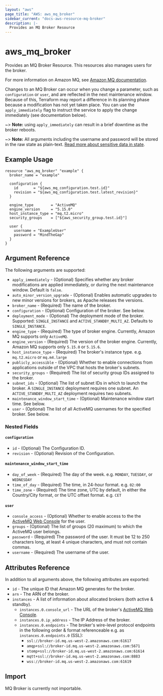 ```yaml
---
layout: "aws"
page_title: "AWS: aws_mq_broker"
sidebar_current: "docs-aws-resource-mq-broker"
description: |-
  Provides an MQ Broker Resource
---
```


# aws_mq_broker

Provides an MQ Broker Resource. This resources also manages users for the broker.

For more information on Amazon MQ, see [Amazon MQ documentation](https://docs.aws.amazon.com/amazon-mq/latest/developer-guide/welcome.html).

Changes to an MQ Broker can occur when you change a
parameter, such as `configuration` or `user`, and are reflected in the next maintenance
window. Because of this, Terraform may report a difference in its planning
phase because a modification has not yet taken place. You can use the
`apply_immediately` flag to instruct the service to apply the change immediately
(see documentation below).

~> **Note:** using `apply_immediately` can result in a
brief downtime as the broker reboots.

~> **Note:** All arguments including the username and password will be stored in the raw state as plain-text.
[Read more about sensitive data in state](/docs/state/sensitive-data.html).

## Example Usage

```hcl
resource "aws_mq_broker" "example" {
  broker_name = "example"

  configuration {
    id       = "${aws_mq_configuration.test.id}"
    revision = "${aws_mq_configuration.test.latest_revision}"
  }

  engine_type        = "ActiveMQ"
  engine_version     = "5.15.0"
  host_instance_type = "mq.t2.micro"
  security_groups    = ["${aws_security_group.test.id}"]

  user {
    username = "ExampleUser"
    password = "MindTheGap"
  }
}
```

## Argument Reference

The following arguments are supported:

* `apply_immediately` - (Optional) Specifies whether any broker modifications
  are applied immediately, or during the next maintenance window. Default is `false`.
* `auto_minor_version_upgrade` - (Optional) Enables automatic upgrades to new minor versions for brokers, as Apache releases the versions.
* `broker_name` - (Required) The name of the broker.
* `configuration` - (Optional) Configuration of the broker. See below.
* `deployment_mode` - (Optional) The deployment mode of the broker. Supported: `SINGLE_INSTANCE` and `ACTIVE_STANDBY_MULTI_AZ`. Defaults to `SINGLE_INSTANCE`.
* `engine_type` - (Required) The type of broker engine. Currently, Amazon MQ supports only `ActiveMQ`.
* `engine_version` - (Required) The version of the broker engine. Currently, Amazon MQ supports only `5.15.0` or `5.15.6`.
* `host_instance_type` - (Required) The broker's instance type. e.g. `mq.t2.micro` or `mq.m4.large`
* `publicly_accessible` - (Optional) Whether to enable connections from applications outside of the VPC that hosts the broker's subnets.
* `security_groups` - (Required) The list of security group IDs assigned to the broker.
* `subnet_ids` - (Optional) The list of subnet IDs in which to launch the broker. A `SINGLE_INSTANCE` deployment requires one subnet. An `ACTIVE_STANDBY_MULTI_AZ` deployment requires two subnets.
* `maintenance_window_start_time` - (Optional) Maintenance window start time. See below.
* `user` - (Optional) The list of all ActiveMQ usernames for the specified broker. See below.

### Nested Fields

#### `configuration`

* `id` - (Optional) The Configuration ID.
* `revision` - (Optional) Revision of the Configuration.

#### `maintenance_window_start_time`

* `day_of_week` - (Required) The day of the week. e.g. `MONDAY`, `TUESDAY`, or `WEDNESDAY`
* `time_of_day` - (Required) The time, in 24-hour format. e.g. `02:00`
* `time_zone` - (Required) The time zone, UTC by default, in either the Country/City format, or the UTC offset format. e.g. `CET`

#### `user`

* `console_access` - (Optional) Whether to enable access to the the [ActiveMQ Web Console](http://activemq.apache.org/web-console.html) for the user.
* `groups` - (Optional) The list of groups (20 maximum) to which the ActiveMQ user belongs.
* `password` - (Required) The password of the user. It must be 12 to 250 characters long, at least 4 unique characters, and must not contain commas.
* `username` - (Required) The username of the user.

## Attributes Reference

In addition to all arguments above, the following attributes are exported:

* `id` - The unique ID that Amazon MQ generates for the broker.
* `arn` - The ARN of the broker.
* `instances` - A list of information about allocated brokers (both active & standby).
  * `instances.0.console_url` - The URL of the broker's [ActiveMQ Web Console](http://activemq.apache.org/web-console.html).
  * `instances.0.ip_address` - The IP Address of the broker.
  * `instances.0.endpoints` - The broker's wire-level protocol endpoints in the following order & format referenceable e.g. as `instances.0.endpoints.0` (SSL):
     * `ssl://broker-id.mq.us-west-2.amazonaws.com:61617`
     * `amqp+ssl://broker-id.mq.us-west-2.amazonaws.com:5671`
     * `stomp+ssl://broker-id.mq.us-west-2.amazonaws.com:61614`
     * `mqtt+ssl://broker-id.mq.us-west-2.amazonaws.com:8883`
     * `wss://broker-id.mq.us-west-2.amazonaws.com:61619`

## Import

MQ Broker is currently not importable.
